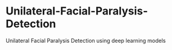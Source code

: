 # Unilateral-Facial-Paralysis-Detection
Unilateral Facial Paralysis Detection using deep learning models
